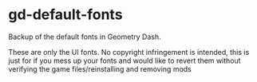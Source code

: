 # gd-default-fonts
Backup of the default fonts in Geometry Dash.

These are only the UI fonts. No copyright infringement is intended, this is just for if you mess up your fonts and would like to revert them without verifying the game files/reinstalling and removing mods
